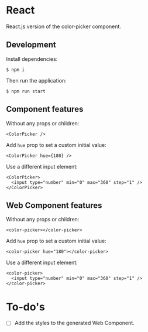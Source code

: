 # React

React.js version of the color-picker component.

## Development

Install dependencies:
```
$ npm i
```

Then run the application:
```
$ npm run start
```

## Component features
Without any props or children:

```
<ColorPicker />
```

Add `hue` prop to set a custom initial value:

```
<ColorPicker hue={180} />
```

Use a different input element:

```
<ColorPicker>
  <input type="number" min="0" max="360" step="1" />
</ColorPicker>
```

## Web Component features
Without any props or children:

```
<color-picker></color-picker>
```

Add `hue` prop to set a custom initial value:

```
<color-picker hue="180"></color-picker>
```

Use a different input element:

```
<color-picker>
  <input type="number" min="0" max="360" step="1" />
</color-picker>
```

# To-do's
- [ ] Add the styles to the generated Web Component.

